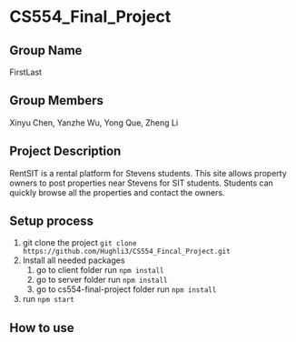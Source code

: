 # CS554_Final_Project

## Group Name 
FirstLast

## Group Members 
Xinyu Chen, Yanzhe Wu, Yong Que, Zheng Li

## Project Description 
RentSIT is a rental platform for Stevens students. This site allows property owners to post properties near Stevens for SIT students. Students can quickly browse all the properties and contact the owners.

## Setup process
1. git clone the project `git clone https://github.com/Hughli3/CS554_Fincal_Project.git`
2. Install all needed packages
   1. go to client folder run `npm install`
   2. go to server folder run `npm install`
   3. go to cs554-final-project folder run `npm install`
3. run `npm start`

## How to use 
